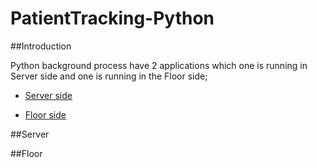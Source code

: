 # PatientTracking-Python

##Introduction

Python background process have 2 applications which one is running in Server side and one is running in the Floor side;
    
- [Server side](#server)
    
- [Floor side](#floor)
    
##Server


##Floor
